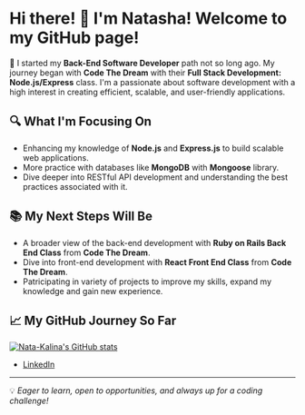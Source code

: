 # Hi there! 👋 I'm Natasha! Welcome to my GitHub page!

🌱 I started my **Back-End Software Developer** path not so long ago. My journey began with **Code The Dream** with their **Full Stack Development: Node.js/Express** class. I'm a passionate about software development with a high interest in creating efficient, scalable, and user-friendly applications.

## 🔍 What I'm Focusing On

- Enhancing my knowledge of **Node.js** and **Express.js** to build scalable web applications.
- More practice with databases like **MongoDB** with **Mongoose** library.
- Dive deeper into RESTful API development and understanding the best practices associated with it.

## 📚 My Next Steps Will Be

- A broader view of the back-end development with **Ruby on Rails Back End Class** from **Code The Dream**.
- Dive into front-end development with **React Front End Class** from **Code The Dream**.
- Patricipating in variety of projects to improve my skills, expand my knowledge and gain new experience.

## 📈 My GitHub Journey So Far

[![Nata-Kalina's GitHub stats](https://github-readme-stats.vercel.app/api?username=Nata-Kalina)](https://github.com/Nata-Kalina/github-readme-stats)

- [LinkedIn](https://www.linkedin.com/in/your-linkedin-id/)

---

💡 _Eager to learn, open to opportunities, and always up for a coding challenge!_
